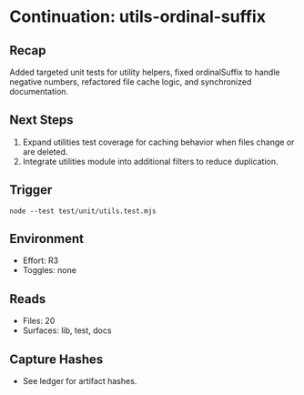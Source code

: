 # Continuation: utils-ordinal-suffix

## Recap

Added targeted unit tests for utility helpers, fixed ordinalSuffix to handle negative numbers,
refactored file cache logic, and synchronized documentation.

## Next Steps

1. Expand utilities test coverage for caching behavior when files change or are deleted.
2. Integrate utilities module into additional filters to reduce duplication.

## Trigger

`node --test test/unit/utils.test.mjs`

## Environment

- Effort: R3
- Toggles: none

## Reads

- Files: 20
- Surfaces: lib, test, docs

## Capture Hashes

- See ledger for artifact hashes.
